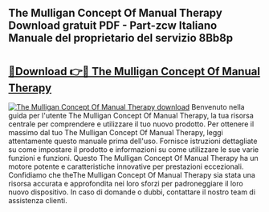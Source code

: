 ## The Mulligan Concept Of Manual Therapy Download gratuit PDF - Part-zcw Italiano Manuale del proprietario del servizio 8Bb8p

# <h2><a href="http://dfgagj.blite.top/?on=The+Mulligan+Concept+Of+Manual+Therapy">🔗Download 👉🔴 The Mulligan Concept Of Manual Therapy</a></h2>

[![The Mulligan Concept Of Manual Therapy download](https://i.imgur.com/lujVjoI.png)](http://dfgagj.blite.top/?on=The+Mulligan+Concept+Of+Manual+Therapy)
Benvenuto nella guida per l'utente The Mulligan Concept Of Manual Therapy, la tua risorsa centrale per comprendere e utilizzare il tuo nuovo prodotto. Per ottenere il massimo dal tuo The Mulligan Concept Of Manual Therapy, leggi attentamente questo manuale prima dell'uso. Fornisce istruzioni dettagliate su come impostare il prodotto e informazioni su come utilizzare le sue varie funzioni e funzioni. Questo The Mulligan Concept Of Manual Therapy ha un motore potente e caratteristiche innovative per prestazioni eccezionali. Confidiamo che theThe Mulligan Concept Of Manual Therapy sia stata una risorsa accurata e approfondita nei loro sforzi per padroneggiare il loro nuovo dispositivo. In caso di domande o dubbi, contattare il nostro team di assistenza clienti.
